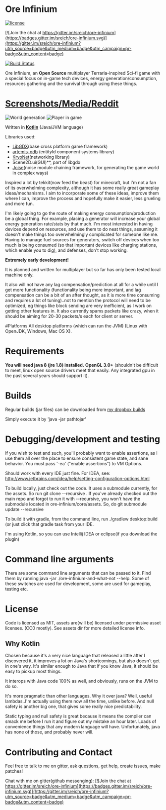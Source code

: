# Ore Infinium

[![license](https://img.shields.io/github/license/mashape/apistatus.svg?maxAge=2592000?style=plastic)]()

[![Join the chat at https://gitter.im/sreich/ore-infinium](https://badges.gitter.im/sreich/ore-infinium.svg)](https://gitter.im/sreich/ore-infinium?utm_source=badge&utm_medium=badge&utm_campaign=pr-badge&utm_content=badge)

[![Build Status](https://travis-ci.org/sreich/ore-infinium.svg?branch=master)](https://travis-ci.org/sreich/ore-infinium)

Ore Infinium, an **Open Source** multiplayer Terraria-inspired Sci-fi game with a special focus
on in-game tech devices, energy generation/consumption, resources gathering and the survival
through using these things. 

# [Screenshots/Media/Reddit](https://www.reddit.com/r/oreinfinium)

![World generation](http://i.imgur.com/uZRsqcG.png)
![Player in game](https://i.imgur.com/EVhMT1w.png)

Written in **[Kotlin](https://kotlinlang.org/)** (Java/JVM language)

Libraries used:
* [LibGDX](https://libgdx.badlogicgames.com/)(base cross platform game framework)
* [artemis-odb](https://github.com/junkdog/artemis-odb) (entityId component systems library)
* [KryoNet](https://github.com/EsotericSoftware/kryonet)(networking library)
* Scene2D.ui(GUI)**, part of libgdx
* [Joise](https://github.com/SudoPlayGames/Joise)(noise module chaining framework, for generating the game world in complex ways)

Inspired a lot by tekkit(now feed the beast) for minecraft, but I'm not a fan of its overwhelming complexity, although it has some really great gameplay ideas/mechanisms. I aim to incorporate some of these ideas, improve them where I can, improve the process and hopefully make it easier, less grueling and more fun. 

I'm likely going to go the route of making energy consumption/production be a global thing. For example, placing a generator will increase your global energy generation rate/stats by that much. I'm most interested in having devices depend on resources, and use them to do neat things, assuming it doesn't make things too overwhelmingly complicated for someone like me. Having to manage fuel sources for generators, switch off devices when too much is being consumed (so that important devices like charging stations, which enable you to dig), and defenses, don't stop working.

**Extremely early development!**

It is planned and written for multiplayer but so far has only been tested local
machine only.

It also will not have any lag compensation/prediction at all for a while until
I get more functionality (functionality being more important, and lag compensation
can be a bit of an after thought, as it is more time consuming and requires
a lot of tuning)..not to mention the protocol will need to be optimized,
eg things like block sending are very inefficient, as I
work on getting other features in. It also currently spams packets like
crazy, when it should be aiming for 20-30 packets/s each for client or server.

#Platforms
All desktop platforms (which can run the JVM) (Linux with OpenJDK,
Windows, Mac OS X).

# Requirements
**You will need java 8 (jre 1.8) installed.**
**OpenGL 3.0+** (shouldn't be difficult to meet, linux open source drivers meet that easily. Any integrated gpu in the past several years should support it).

# Builds
Regular builds (jar files) can be downloaded from [my dropbox builds](https://www.dropbox.com/sh/utrgredr6xx44jd/AACycdKZElceSHSrIFSvXPkXa?dl=0)

Simply execute it by 'java -jar pathtojar'

# Debugging/development and testing

If you wish to test and such, you'll probably want to enable assertions, as I use
them all over the place to ensure consistent game state, and sane behavior. You
must pass '-ea' ("enable assertions") to VM Options.

Should work with every IDE just fine. For IDEA, see: http://www.jetbrains.com/idea/help/setting-configuration-options.html

To build locally, just check out the code. It uses a submodule currently, for the assets. So run git clone --recursive <the url>. If you've already checked out the main repo and forgot to run it with --recursive, you won't have the submodule located in ore-infinium/core/assets. So, do git submodule update --recursive

To build it with gradle, from the command line, run ./gradlew desktop:build (or just click that gradle task from your IDE.

I'm using Kotlin, so you can use Intellij IDEA or eclipse(if you download the plugin)

# Command line arguments
There are some command line arguments that can be passed to it. Find them by running java -jar ./ore-infinium-and-what-not --help. Some of these switches are used for development, some are used for gameplay, testing etc.

# License
Code is licensed as MIT, assets are(will be) licensed under permissive asset licenses. (CC0 mostly).
See assets dir for more detailed license info.

## Why Kotlin
Chosen because it's a very nice language that released a little after I discovered it,
it improves a lot on Java's shortcomings, but also doesn't get in one's way. It's
similar enough to Java that if you know Java, it should be easy to pickup most things.

It interops with Java code 100% as well, and obviously, runs on the JVM to do so.

It's more pragmatic than other languages. Why it over java? Well, useful lambdas..I'm
actually using them now all the time, unlike before. And null safety is another big
one, that gives some really nice predictability. 

Static typing and null safety is great because it means the compiler can smack me before 
I run it and figure out my mistake an hour later. Loads of convenience things that any
modern language will have. Unfortunately, java has none of those, and probably never will.

# Contributing and Contact
Feel free to talk to me on gitter, ask questions, get help, create issues, make patches!

Chat with me on gitter(github messenging):
[![Join the chat at https://gitter.im/sreich/ore-infinium](https://badges.gitter.im/sreich/ore-infinium.svg)](https://gitter.im/sreich/ore-infinium?utm_source=badge&utm_medium=badge&utm_campaign=pr-badge&utm_content=badge)

